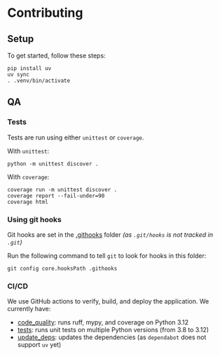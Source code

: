 # Contributing

## Setup

To get started, follow these steps:

```shell
pip install uv
uv sync
. .venv/bin/activate
```

## QA

### Tests

Tests are run using either `unittest` or `coverage`.

With `unittest`:

```shell
python -m unittest discover .
```

With `coverage`:

```shell
coverage run -m unittest discover .
coverage report --fail-under=90
coverage html
```

### Using git hooks

Git hooks are set in the [.githooks](.githooks) folder
_(as `.git/hooks` is not tracked in `.git`)_

Run the following command to tell `git` to look for hooks in this folder:

```shell
git config core.hooksPath .githooks
```

### CI/CD

We use GitHub actions to verify, build, and deploy the application. We currently have:

- [code_quality](.github/workflows/code_quality.yml): runs ruff, mypy, and coverage on Python 3.12
- [tests](.github/workflows/tests.yml): runs unit tests on multiple Python versions (from 3.8 to 3.12)
- [update_deps](.github/workflows/update_deps.yml): updates the dependencies (as `dependabot` does not support `uv` yet)
